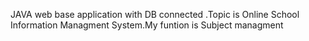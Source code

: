 
JAVA web base application with DB connected .Topic is Online School Information Managment System.My funtion is Subject managment
